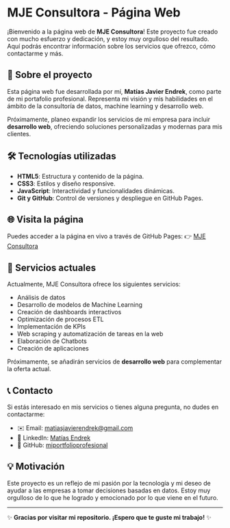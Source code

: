 # MJE Consultora - Página Web

¡Bienvenido a la página web de **MJE Consultora**! Este proyecto fue creado con mucho esfuerzo y dedicación, y estoy muy orgulloso del resultado. Aquí podrás encontrar información sobre los servicios que ofrezco, cómo contactarme y más.

## 🚀 Sobre el proyecto

Esta página web fue desarrollada por mí, **Matías Javier Endrek**, como parte de mi portafolio profesional. Representa mi visión y mis habilidades en el ámbito de la consultoría de datos, machine learning y desarrollo web.

Próximamente, planeo expandir los servicios de mi empresa para incluir **desarrollo web**, ofreciendo soluciones personalizadas y modernas para mis clientes.

## 🛠️ Tecnologías utilizadas

- **HTML5**: Estructura y contenido de la página.
- **CSS3**: Estilos y diseño responsive.
- **JavaScript**: Interactividad y funcionalidades dinámicas.
- **Git y GitHub**: Control de versiones y despliegue en GitHub Pages.

## 🌐 Visita la página

Puedes acceder a la página en vivo a través de GitHub Pages:
👉 [MJE Consultora](https://miportfolioprofesional.github.io/mje-consultora/)

## 📌 Servicios actuales

Actualmente, MJE Consultora ofrece los siguientes servicios:
- Análisis de datos
- Desarrollo de modelos de Machine Learning
- Creación de dashboards interactivos
- Optimización de procesos ETL
- Implementación de KPIs
- Web scraping y automatización de tareas en la web
- Elaboración de Chatbots
- Creación de aplicaciones

Próximamente, se añadirán servicios de **desarrollo web** para complementar la oferta actual.

## 📞 Contacto

Si estás interesado en mis servicios o tienes alguna pregunta, no dudes en contactarme:
- ✉️ Email: [matiasjavierendrek@gmail.com](mailto:matiasjavierendrek@gmail.com)
- 💼 LinkedIn: [Matías Endrek](https://www.linkedin.com/in/matias-endrek-7a9680255/)
- 🐙 GitHub: [miportfolioprofesional](https://github.com/miportfolioprofesional)

## 💡 Motivación

Este proyecto es un reflejo de mi pasión por la tecnología y mi deseo de ayudar a las empresas a tomar decisiones basadas en datos. Estoy muy orgulloso de lo que he logrado y emocionado por lo que viene en el futuro.

---

✨ **Gracias por visitar mi repositorio. ¡Espero que te guste mi trabajo!** ✨
